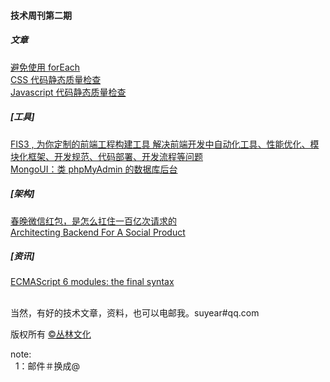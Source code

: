 <h4>技术周刊第二期</h4>

<h5>文章</h5>
<a href="http://efe.baidu.com/blog/avoid-foreach/">避免使用 forEach</a><br/>
<a href="http://efe.baidu.com/blog/css-lints/">CSS 代码静态质量检查</a><br/>
<a href="http://efe.baidu.com/blog/js-lints/">Javascript 代码静态质量检查</a><br/>



<h5>[工具]</h5>
<a href="http://fis.baidu.com/">FIS3 , 为你定制的前端工程构建工具 解决前端开发中自动化工具、性能优化、模块化框架、开发规范、代码部署、开发流程等问题</a><br/>
<a href="http://webapplog.com/mongoui/">MongoUI：类 phpMyAdmin 的数据库后台</a><br/>



<h5>[架构]</h5>
<a href="http://www.infoq.com/cn/articles/weixin-bonus-load">春晚微信红包，是怎么扛住一百亿次请求的</a><br/>
<a href="http://highscalability.com/blog/2015/7/22/architecting-backend-for-a-social-product.html">Architecting Backend For A Social Product</a><br/>

<h5>[资讯]</h5>
<a href="http://www.2ality.com/2014/09/es6-modules-final.html">ECMAScript 6 modules: the final syntax</a><br/>

<br/>当然，有好的技术文章，资料，也可以电邮我。suyear#qq.com
<br/>

版权所有 <a href="http://enue.cn">&copy;丛林文化</a>
<br/>
<p>note:<br/>
  &nbsp;&nbsp;1：邮件＃换成@
</p>  
